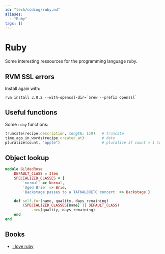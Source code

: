 ```yaml
---
id: "tech/coding/ruby.md"
aliases:
  - "Ruby"
tags: []
---
```


# Ruby

Some interesting ressources for the programming language ruby.

## RVM SSL errors

Install again with:

```
rvm install 3.0.2 --with-openssl-dir=`brew --prefix openssl`
```

## Useful functions
Some `ruby` functions:

```ruby
truncate(recipe.description, length: 150)   # truncate
time_ago_in_words(recipe.created_at)        # date
pluralize(count, "apple")                   # pluralize if count > 1 to apples

```

## Object lookup

```ruby
module GildedRose
	DEFAULT_CLASS = Item
	SPECIALIZED_CLASSES = {
		'normal' => Normal,
		'Aged Brie' => Brie,
		'Backstage passes to a TAFKAL80ETC concert' => Backstage }

	def self.for(name, quality, days_remaining)
		(SPECIALIZED_CLASSES[name] || DEFAULT_CLASS)
			.new(quality, days_remaining)
	end
end
```

## Books

 - [I love ruby](https://i-love-ruby.gitlab.io/#_getting_started)
